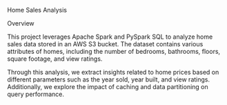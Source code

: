 Home Sales Analysis

Overview

This project leverages Apache Spark and PySpark SQL to analyze home sales data stored in an AWS S3 bucket. The dataset contains various attributes of homes, including the number of bedrooms, bathrooms, floors, square footage, and view ratings.

Through this analysis, we extract insights related to home prices based on different parameters such as the year sold, year built, and view ratings. Additionally, we explore the impact of caching and data partitioning on query performance.
